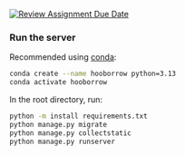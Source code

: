 [![Review Assignment Due Date](https://classroom.github.com/assets/deadline-readme-button-22041afd0340ce965d47ae6ef1cefeee28c7c493a6346c4f15d667ab976d596c.svg)](https://classroom.github.com/a/hLqvXyMi)

### Run the server

Recommended using [conda](https://www.anaconda.com/download/success):
```sh
conda create --name hooborrow python=3.13
conda activate hooborrow
```
In the root directory, run:
```sh
python -m install requirements.txt
python manage.py migrate
python manage.py collectstatic
python manage.py runserver
```
